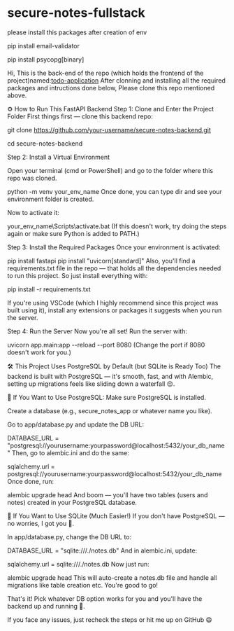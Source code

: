 # secure-notes-fullstack
please install this packages after creation of env

pip install email-validator

pip install psycopg[binary]


Hi,
This is the back-end of the repo (which holds the frontend of the project)named:[todo-application](https://github.com/RohithRamesh28/todo-application) 
After clonning and installing all the required packages and intructions done below, Please clone this repo mentioned above.

⚙️ How to Run This FastAPI Backend
Step 1: Clone and Enter the Project Folder
First things first — clone this backend repo:

git clone https://github.com/your-username/secure-notes-backend.git

cd secure-notes-backend

Step 2: Install a Virtual Environment

Open your terminal (cmd or PowerShell) and go to the folder where this repo was cloned.

python -m venv your_env_name
Once done, you can type dir and see your environment folder is created.

Now to activate it:

your_env_name\Scripts\activate.bat
(If this doesn't work, try doing the steps again or make sure Python is added to PATH.)

Step 3: Install the Required Packages
Once your environment is activated:

pip install fastapi
pip install "uvicorn[standard]"
Also, you'll find a requirements.txt file in the repo — that holds all the dependencies needed to run this project. So just install everything with:

pip install -r requirements.txt

If you're using VSCode (which I highly recommend since this project was built using it), install any extensions or packages it suggests when you run the server.

Step 4: Run the Server
Now you're all set! Run the server with:

uvicorn app.main:app --reload --port 8080
(Change the port if 8080 doesn't work for you.)

🛠 This Project Uses PostgreSQL by Default (but SQLite is Ready Too)
The backend is built with PostgreSQL — it's smooth, fast, and with Alembic, setting up migrations feels like sliding down a waterfall 😌.

🐘 If You Want to Use PostgreSQL:
Make sure PostgreSQL is installed.

Create a database (e.g., secure_notes_app or whatever name you like).

Go to app/database.py and update the DB URL:


DATABASE_URL = "postgresql://yourusername:yourpassword@localhost:5432/your_db_name"
Then, go to alembic.ini and do the same:

sqlalchemy.url = postgresql://yourusername:yourpassword@localhost:5432/your_db_name
Once done, run:


alembic upgrade head
And boom — you'll have two tables (users and notes) created in your PostgreSQL database.

🍃 If You Want to Use SQLite (Much Easier!)
If you don't have PostgreSQL — no worries, I got you 💪.

In app/database.py, change the DB URL to:


DATABASE_URL = "sqlite:///./notes.db"
And in alembic.ini, update:

sqlalchemy.url = sqlite:///./notes.db
Now just run:

alembic upgrade head
This will auto-create a notes.db file and handle all migrations like table creation etc. You're good to go!

That's it! Pick whatever DB option works for you and you'll have the backend up and running 🚀.

If you face any issues, just recheck the steps or hit me up on GitHub 😄
